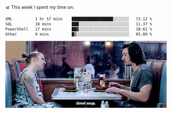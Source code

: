 📊 This week I spent my time on:
<!--START_SECTION:waka-->

```text
XML          1 hr 57 mins    ██████████████████░░░░░░░   72.12 %
SQL          18 mins         ███░░░░░░░░░░░░░░░░░░░░░░   11.37 %
PowerShell   17 mins         ██▓░░░░░░░░░░░░░░░░░░░░░░   10.61 %
Other        9 mins          █▒░░░░░░░░░░░░░░░░░░░░░░░   05.89 %
```

<!--END_SECTION:waka-->


![](goodSoup.gif)
